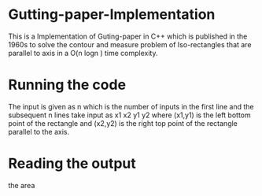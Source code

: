 # Gutting-paper-Implementation
This is a Implementation of Guting-paper in C++ which is published in the 1960s to solve the contour and measure problem of Iso-rectangles that are parallel to axis in a O(n logn ) time complexity.

# Running the code
The input is given as n which is the number of inputs in the first line and the subsequent n lines take input as x1 x2 y1 y2 
where (x1,y1) is the left bottom point of the rectangle and (x2,y2) is the right top point of the rectangle parallel to the axis.

# Reading the output
the area

